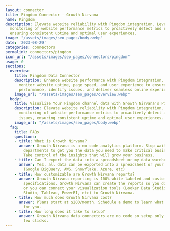 ```yaml
---
layout: connector
title: Pingdom Connector - Growth Nirvana
name: Pingdom
description: Elevate website reliability with Pingdom integration. Leverage continuous
  monitoring of website performance metrics to proactively detect and resolve issues,
  ensuring consistent uptime and optimal user experiences.
image: "/assets/images/seo_pages/body.webp"
date: '2023-08-29'
categories: connectors
permalink: connectors/pingdom
icon_url: "/assets/images/seo_pages/connectors/pingdom"
usage: 0
sections:
  overview:
    title: Pingdom Data Connector
    description: Enhance website performance with Pingdom integration. Seamlessly
      monitor website uptime, page speed, and user experience to ensure optimal web
      performance, identify issues, and deliver seamless online experiences.
    image_url: "/assets/images/seo_pages/overview.webp"
  body:
    title: Visualize Your Pingdom channel data with Growth Nirvana's Pingdom Connector
    description: Elevate website reliability with Pingdom integration. Leverage continuous
      monitoring of website performance metrics to proactively detect and resolve
      issues, ensuring consistent uptime and optimal user experiences.
    image_url: "/assets/images/seo_pages/body.webp"
  faq:
    title: FAQs
    questions:
    - title: What is Growth Nirvana?
      answer: Growth Nirvana is a no code analytics platform. Stop waiting for other
        departments to get you the data you need to make critical business decisions.
        Take control of the insights that will grow your business.
    - title: Can I export the data into a spreadsheet or my data warehouse?
      answer: Yes, all data can be exported into a spreadsheet or your data warehouse
        (Google BigQuery, AWS, Snowflake, Azure, etc)
    - title: How customizable are Growth Nirvana reports?
      answer: Growth Nirvana reporting is 100% white labeled and customized to your
        specifications. Growth Nirvana can create the reports so you don’t have to
        or you can connect your visualization tools (Looker Data Studio/Google Data
        Studio, Tableau, PowerBI, etc) to Growth Nirvana.
    - title: How much does Growth Nirvana cost?
      answer: Plans start at $200/month. Schedule a demo to learn what plan is best
        for you.
    - title: How long does it take to setup?
      answer: Growth Nirvana data connectors are no code so setup only requires a
        few clicks.
---
```

